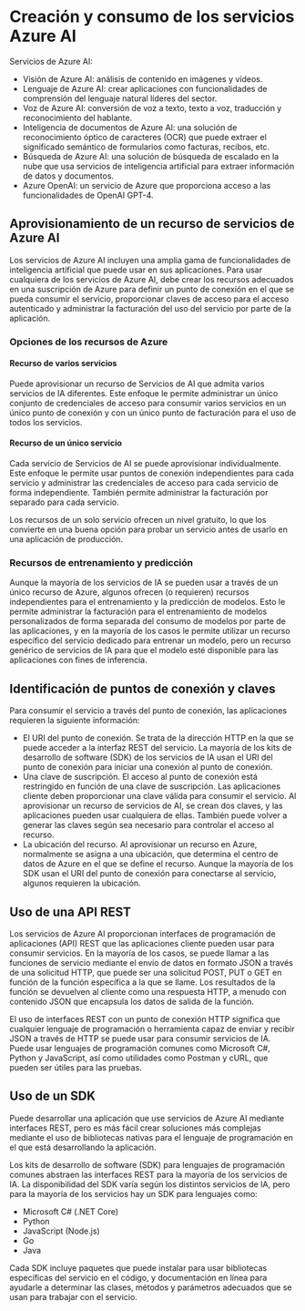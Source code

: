 # Creación y consumo de los servicios Azure AI

Servicios de Azure AI:

* Visión de Azure AI: análisis de contenido en imágenes y vídeos.
* Lenguaje de Azure AI: crear aplicaciones con funcionalidades de comprensión del lenguaje natural líderes del sector.
* Voz de Azure AI: conversión de voz a texto, texto a voz, traducción y reconocimiento del hablante.
* Inteligencia de documentos de Azure AI: una solución de reconocimiento óptico de caracteres (OCR) que puede extraer el significado semántico de formularios como facturas, recibos, etc.
* Búsqueda de Azure AI: una solución de búsqueda de escalado en la nube que usa servicios de inteligencia artificial para extraer información de datos y documentos.
* Azure OpenAI: un servicio de Azure que proporciona acceso a las funcionalidades de OpenAI GPT-4.

## Aprovisionamiento de un recurso de servicios de Azure AI

Los servicios de Azure AI incluyen una amplia gama de funcionalidades de inteligencia artificial que puede usar en sus aplicaciones. Para usar cualquiera de los servicios de Azure AI, debe crear los recursos adecuados en una suscripción de Azure para definir un punto de conexión en el que se pueda consumir el servicio, proporcionar claves de acceso para el acceso autenticado y administrar la facturación del uso del servicio por parte de la aplicación.

### Opciones de los recursos de Azure

#### Recurso de varios servicios

Puede aprovisionar un recurso de Servicios de AI que admita varios servicios de IA diferentes. Este enfoque le permite administrar un único conjunto de credenciales de acceso para consumir varios servicios en un único punto de conexión y con un único punto de facturación para el uso de todos los servicios.

#### Recurso de un único servicio

Cada servicio de Servicios de AI se puede aprovisionar individualmente. Este enfoque le permite usar puntos de conexión independientes para cada servicio y administrar las credenciales de acceso para cada servicio de forma independiente. También permite administrar la facturación por separado para cada servicio.

Los recursos de un solo servicio ofrecen un nivel gratuito, lo que los convierte en una buena opción para probar un servicio antes de usarlo en una aplicación de producción.

### Recursos de entrenamiento y predicción

Aunque la mayoría de los servicios de IA se pueden usar a través de un único recurso de Azure, algunos ofrecen (o requieren) recursos independientes para el entrenamiento y la predicción de modelos. Esto le permite administrar la facturación para el entrenamiento de modelos personalizados de forma separada del consumo de modelos por parte de las aplicaciones, y en la mayoría de los casos le permite utilizar un recurso específico del servicio dedicado para entrenar un modelo, pero un recurso genérico de servicios de IA para que el modelo esté disponible para las aplicaciones con fines de inferencia.

## Identificación de puntos de conexión y claves

Para consumir el servicio a través del punto de conexión, las aplicaciones requieren la siguiente información:

* El URI del punto de conexión. Se trata de la dirección HTTP en la que se puede acceder a la interfaz REST del servicio. La mayoría de los kits de desarrollo de software (SDK) de los servicios de IA usan el URI del punto de conexión para iniciar una conexión al punto de conexión.
* Una clave de suscripción. El acceso al punto de conexión está restringido en función de una clave de suscripción. Las aplicaciones cliente deben proporcionar una clave válida para consumir el servicio. Al aprovisionar un recurso de servicios de AI, se crean dos claves, y las aplicaciones pueden usar cualquiera de ellas. También puede volver a generar las claves según sea necesario para controlar el acceso al recurso.
* La ubicación del recurso. Al aprovisionar un recurso en Azure, normalmente se asigna a una ubicación, que determina el centro de datos de Azure en el que se define el recurso. Aunque la mayoría de los SDK usan el URI del punto de conexión para conectarse al servicio, algunos requieren la ubicación.

## Uso de una API REST

Los servicios de Azure AI proporcionan interfaces de programación de aplicaciones (API) REST que las aplicaciones cliente pueden usar para consumir servicios. En la mayoría de los casos, se puede llamar a las funciones de servicio mediante el envío de datos en formato JSON a través de una solicitud HTTP, que puede ser una solicitud POST, PUT o GET en función de la función específica a la que se llame. Los resultados de la función se devuelven al cliente como una respuesta HTTP, a menudo con contenido JSON que encapsula los datos de salida de la función.

El uso de interfaces REST con un punto de conexión HTTP significa que cualquier lenguaje de programación o herramienta capaz de enviar y recibir JSON a través de HTTP se puede usar para consumir servicios de IA. Puede usar lenguajes de programación comunes como Microsoft C#, Python y JavaScript, así como utilidades como Postman y cURL, que pueden ser útiles para las pruebas.

## Uso de un SDK

Puede desarrollar una aplicación que use servicios de Azure AI mediante interfaces REST, pero es más fácil crear soluciones más complejas mediante el uso de bibliotecas nativas para el lenguaje de programación en el que está desarrollando la aplicación.

Los kits de desarrollo de software (SDK) para lenguajes de programación comunes abstraen las interfaces REST para la mayoría de los servicios de IA. La disponibilidad del SDK varía según los distintos servicios de IA, pero para la mayoría de los servicios hay un SDK para lenguajes como:

* Microsoft C# (.NET Core)
* Python
* JavaScript (Node.js)
* Go
* Java

Cada SDK incluye paquetes que puede instalar para usar bibliotecas específicas del servicio en el código, y documentación en línea para ayudarle a determinar las clases, métodos y parámetros adecuados que se usan para trabajar con el servicio.

